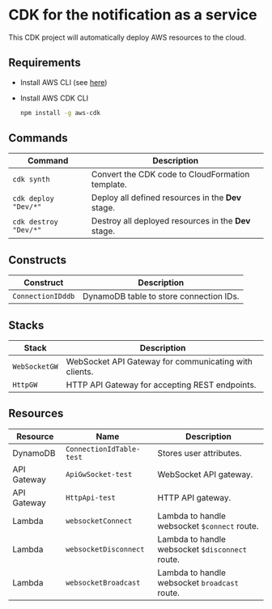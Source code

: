 # CDK for the notification as a service

This CDK project will automatically deploy AWS resources to the cloud.

## Requirements

- Install AWS CLI (see [here](https://docs.aws.amazon.com/cli/latest/userguide/getting-started-install.html))

- Install AWS CDK CLI

  ```bash
  npm install -g aws-cdk
  ```

## Commands

| Command               | Description                                          |
| --------------------- | ---------------------------------------------------- |
| `cdk synth`           | Convert the CDK code to CloudFormation template.     |
| `cdk deploy "Dev/*"`  | Deploy all defined resources in the **Dev** stage.   |
| `cdk destroy "Dev/*"` | Destroy all deployed resources in the **Dev** stage. |

## Constructs

| Construct         | Description                             |
| ----------------- | --------------------------------------- |
| `ConnectionIDddb` | DynamoDB table to store connection IDs. |

## Stacks

| Stack         | Description                                           |
| ------------- | ----------------------------------------------------- |
| `WebSocketGW` | WebSocket API Gateway for communicating with clients. |
| `HttpGW`      | HTTP API Gateway for accepting REST endpoints.        |

## Resources

| Resource    | Name                     | Description                                     |
| ----------- | ------------------------ | ----------------------------------------------- |
| DynamoDB    | `ConnectionIdTable-test` | Stores user attributes.                         |
| API Gateway | `ApiGwSocket-test`       | WebSocket API gateway.                          |
| API Gateway | `HttpApi-test`           | HTTP API gateway.                               |
| Lambda      | `websocketConnect`       | Lambda to handle websocket `$connect` route.    |
| Lambda      | `websocketDisconnect`    | Lambda to handle websocket `$disconnect` route. |
| Lambda      | `websocketBroadcast`     | Lambda to handle websocket `broadcast` route.   |
